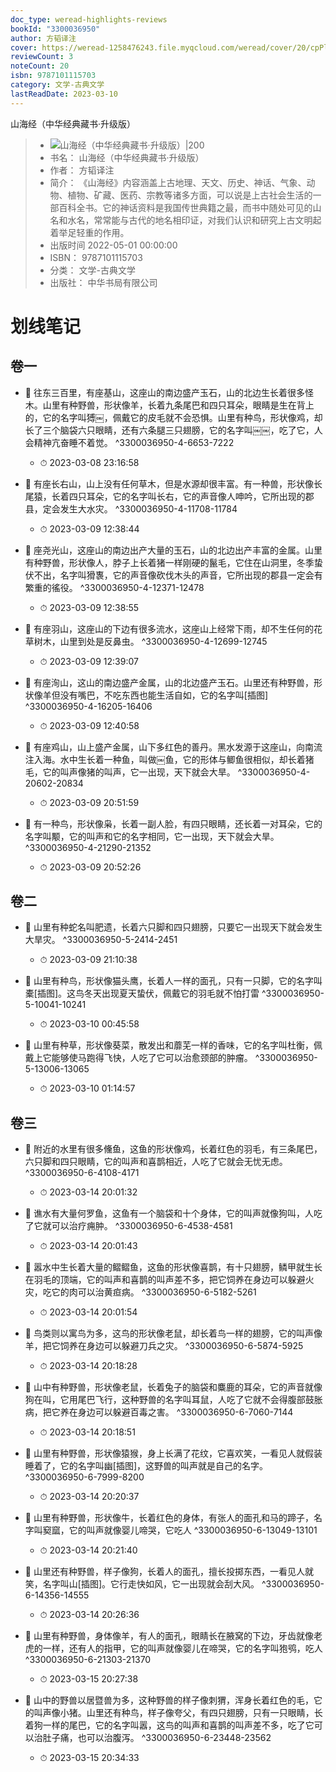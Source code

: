 ```yaml
---
doc_type: weread-highlights-reviews
bookId: "3300036950"
author: 方韬译注
cover: https://weread-1258476243.file.myqcloud.com/weread/cover/20/cpPlatform_uo4cL8fSFNwXAuPs4ASFad/t7_cpPlatform_uo4cL8fSFNwXAuPs4ASFad.jpg
reviewCount: 3
noteCount: 20
isbn: 9787101115703
category: 文学-古典文学
lastReadDate: 2023-03-10
---
```

 山海经（中华经典藏书·升级版）
> - ![ 山海经（中华经典藏书·升级版）|200](https://weread-1258476243.file.myqcloud.com/weread/cover/20/cpPlatform_uo4cL8fSFNwXAuPs4ASFad/t7_cpPlatform_uo4cL8fSFNwXAuPs4ASFad.jpg)
> - 书名： 山海经（中华经典藏书·升级版）
> - 作者： 方韬译注
> - 简介： 《山海经》内容涵盖上古地理、天文、历史、神话、气象、动物、植物、矿藏、医药、宗教等诸多方面，可以说是上古社会生活的一部百科全书。它的神话资料是我国传世典籍之最，而书中随处可见的山名和水名，常常能与古代的地名相印证，对我们认识和研究上古文明起着举足轻重的作用。
> - 出版时间 2022-05-01 00:00:00
> - ISBN： 9787101115703
> - 分类： 文学-古典文学
> - 出版社： 中华书局有限公司

# 划线笔记

## 卷一


- 📌 往东三百里，有座基山，这座山的南边盛产玉石，山的北边生长着很多怪木。山里有种野兽，形状像羊，长着九条尾巴和四只耳朵，眼睛是生在背上的，它的名字叫猼￼，佩戴它的皮毛就不会恐惧。山里有种鸟，形状像鸡，却长了三个脑袋六只眼睛，还有六条腿三只翅膀，它的名字叫￼￼，吃了它，人会精神亢奋睡不着觉。 ^3300036950-4-6653-7222
    - ⏱ 2023-03-08 23:16:58 

- 📌 有座长右山，山上没有任何草木，但是水源却很丰富。有一种兽，形状像长尾猿，长着四只耳朵，它的名字叫长右，它的声音像人呻吟，它所出现的郡县，定会发生大水灾。 ^3300036950-4-11708-11784
    - ⏱ 2023-03-09 12:38:44 

- 📌 座尧光山，这座山的南边出产大量的玉石，山的北边出产丰富的金属。山里有种野兽，形状像人，脖子上长着猪一样刚硬的鬣毛，它住在山洞里，冬季蛰伏不出，名字叫猾褢，它的声音像砍伐木头的声音，它所出现的郡县一定会有繁重的徭役。 ^3300036950-4-12371-12478
    - ⏱ 2023-03-09 12:38:55 

- 📌 有座羽山，这座山的下边有很多流水，这座山上经常下雨，却不生任何的花草树木，山里到处是反鼻虫。 ^3300036950-4-12699-12745
    - ⏱ 2023-03-09 12:39:07 

- 📌 有座洵山，这山的南边盛产金属，山的北边盛产玉石。山里还有种野兽，形状像羊但没有嘴巴，不吃东西也能生活自如，它的名字叫[插图] ^3300036950-4-16205-16406
    - ⏱ 2023-03-09 12:40:58 

- 📌 有座鸡山，山上盛产金属，山下多红色的善丹。黑水发源于这座山，向南流注入海。水中生长着一种鱼，叫做￼鱼，它的形体与鲫鱼很相似，却长着猪毛，它的叫声像猪的叫声，它一出现，天下就会大旱。 ^3300036950-4-20602-20834
    - ⏱ 2023-03-09 20:51:59 

- 📌 有一种鸟，形状像枭，长着一副人脸，有四只眼睛，还长着一对耳朵，它的名字叫颙，它的叫声和它的名字相同，它一出现，天下就会大旱。 ^3300036950-4-21290-21352
    - ⏱ 2023-03-09 20:52:26 
## 卷二


- 📌 山里有种蛇名叫肥遗，长着六只脚和四只翅膀，只要它一出现天下就会发生大旱灾。 ^3300036950-5-2414-2451
    - ⏱ 2023-03-09 21:10:38 

- 📌 山里有种鸟，形状像猫头鹰，长着人一样的面孔，只有一只脚，它的名字叫橐[插图]。这鸟冬天出现夏天蛰伏，佩戴它的羽毛就不怕打雷 ^3300036950-5-10041-10241
    - ⏱ 2023-03-10 00:45:58 

- 📌 山里有种草，形状像葵菜，散发出和蘼芜一样的香味，它的名字叫杜衡，佩戴上它能够使马跑得飞快，人吃了它可以治愈颈部的肿瘤。 ^3300036950-5-13006-13065
    - ⏱ 2023-03-10 01:14:57 
## 卷三


- 📌 附近的水里有很多儵鱼，这鱼的形状像鸡，长着红色的羽毛，有三条尾巴，六只脚和四只眼睛，它的叫声和喜鹊相近，人吃了它就会无忧无虑。 ^3300036950-6-4108-4171
    - ⏱ 2023-03-14 20:01:32 

- 📌 谯水有大量何罗鱼，这鱼有一个脑袋和十个身体，它的叫声就像狗叫，人吃了它就可以治疗痈肿。 ^3300036950-6-4538-4581
    - ⏱ 2023-03-14 20:01:43 

- 📌 嚣水中生长着大量的鳛鳛鱼，这鱼的形状像喜鹊，有十只翅膀，鳞甲就生长在羽毛的顶端，它的叫声和喜鹊的叫声差不多，把它饲养在身边可以躲避火灾，吃它的肉可以治黄疸病。 ^3300036950-6-5182-5261
    - ⏱ 2023-03-14 20:01:54 

- 📌 鸟类则以寓鸟为多，这鸟的形状像老鼠，却长着鸟一样的翅膀，它的叫声像羊，把它饲养在身边可以躲避刀兵之灾。 ^3300036950-6-5874-5925
    - ⏱ 2023-03-14 20:18:28 

- 📌 山中有种野兽，形状像老鼠，长着兔子的脑袋和麋鹿的耳朵，它的声音就像狗在叫，它用尾巴飞行，这种野兽的名字叫耳鼠，人吃了它就不会得腹部鼓胀病，把它养在身边可以躲避百毒之害。 ^3300036950-6-7060-7144
    - ⏱ 2023-03-14 20:18:51 

- 📌 山里有种野兽，形状像猿猴，身上长满了花纹，它喜欢笑，一看见人就假装睡着了，它的名字叫幽[插图]，这野兽的叫声就是自己的名字。 ^3300036950-6-7999-8200
    - ⏱ 2023-03-14 20:20:37 

- 📌 山里有种野兽，形状像牛，长着红色的身体，有张人的面孔和马的蹄子，名字叫窫窳，它的叫声就像婴儿啼哭，它吃人 ^3300036950-6-13049-13101
    - ⏱ 2023-03-14 20:21:40 

- 📌 山里还有种野兽，样子像狗，长着人的面孔，擅长投掷东西，一看见人就笑，名字叫山[插图]。它行走快如风，它一出现就会刮大风。 ^3300036950-6-14356-14555
    - ⏱ 2023-03-14 20:26:36 

- 📌 山里有种野兽，身体像羊，有人的面孔，眼睛长在腋窝的下边，牙齿就像老虎的一样，还有人的指甲，它的叫声就像婴儿在啼哭，它的名字叫狍鸮，吃人 ^3300036950-6-21303-21370
    - ⏱ 2023-03-15 20:27:38 

- 📌 山中的野兽以居暨兽为多，这种野兽的样子像刺猬，浑身长着红色的毛，它的叫声像小猪。山里还有种鸟，样子像夸父，有四只翅膀，只有一只眼睛，长着狗一样的尾巴，它的名字叫嚣，这鸟的叫声和喜鹊的叫声差不多，吃了它可以治肚子痛，也可以治腹泻。 ^3300036950-6-23448-23562
    - ⏱ 2023-03-15 20:34:33 